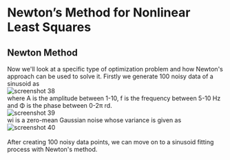# Newton’s Method for Nonlinear Least Squares

## Newton Method
Now we'll look at a specific type of optimization problem and how Newton's approach can be used to solve it.
Firstly we generate 100 noisy data of a sinusoid as <br/>
![screenshot 38](https://user-images.githubusercontent.com/78887209/153723064-595284dc-12bf-42aa-a040-d587cdd6ccf9.jpg) <br/>
where A is the amplitude between 1-10, f is the frequency between 5-10 Hz and Φ is the phase between 0-2π rd.<br/> 
![screenshot 39](https://user-images.githubusercontent.com/78887209/153723187-3954e4e8-f5e8-466f-8472-ad8451baac59.jpg) <br/> 
wi is a zero-mean Gaussian noise whose variance is given as 
![screenshot 40](https://user-images.githubusercontent.com/78887209/153723223-2ebc7cef-77a4-40c5-8821-d0bee9ffc406.jpg) <br/> 
<br/> 
 After creating 100 noisy data points, we can move on to a sinusoid fitting process with Newton's method.
